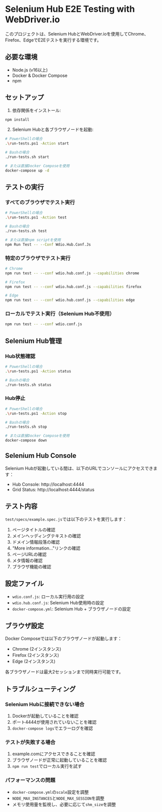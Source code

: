 # Selenium Hub E2E Testing with WebDriver.io

このプロジェクトは、Selenium HubとWebDriver.ioを使用してChrome、Firefox、EdgeでE2Eテストを実行する環境です。

## 必要な環境

- Node.js (v16以上)
- Docker & Docker Compose
- npm

## セットアップ

1. 依存関係をインストール:
```bash
npm install
```

2. Selenium Hubと各ブラウザノードを起動:
```bash
# PowerShellの場合
.\run-tests.ps1 -Action start

# Bashの場合
./run-tests.sh start

# または直接Docker Composeを使用
docker-compose up -d
```

## テストの実行

### すべてのブラウザでテスト実行
```bash
# PowerShellの場合
.\run-tests.ps1 -Action test

# Bashの場合
./run-tests.sh test

# または直接npm scriptを使用
npm Run Test -- --Conf Wdio.Hub.Conf.Js
```

### 特定のブラウザでテスト実行
```bash
# Chrome
npm run test -- --conf wdio.hub.conf.js --capabilities chrome

# Firefox
npm run test -- --conf wdio.hub.conf.js --capabilities firefox

# Edge
npm run test -- --conf wdio.hub.conf.js --capabilities edge
```

### ローカルでテスト実行（Selenium Hub不使用）
```bash
npm run test -- --conf wdio.conf.js
```

## Selenium Hub管理

### Hub状態確認
```bash
# PowerShellの場合
.\run-tests.ps1 -Action status

# Bashの場合
./run-tests.sh status
```

### Hub停止
```bash
# PowerShellの場合
.\run-tests.ps1 -Action stop

# Bashの場合
./run-tests.sh stop

# または直接Docker Composeを使用
docker-compose down
```

## Selenium Hub Console

Selenium Hubが起動している間は、以下のURLでコンソールにアクセスできます：
- Hub Console: http://localhost:4444
- Grid Status: http://localhost:4444/status

## テスト内容

`test/specs/example.spec.js`では以下のテストを実行します：

1. ページタイトルの確認
2. メインヘッディングテキストの確認
3. ドメイン情報段落の確認
4. "More information..."リンクの確認
5. ページURLの確認
6. メタ情報の確認
7. ブラウザ機能の確認

## 設定ファイル

- `wdio.conf.js`: ローカル実行用の設定
- `wdio.hub.conf.js`: Selenium Hub使用時の設定
- `docker-compose.yml`: Selenium Hub + ブラウザノードの設定

## ブラウザ設定

Docker Composeでは以下のブラウザノードが起動します：
- Chrome (2インスタンス)
- Firefox (2インスタンス)
- Edge (2インスタンス)

各ブラウザノードは最大2セッションまで同時実行可能です。

## トラブルシューティング

### Selenium Hubに接続できない場合
1. Dockerが起動していることを確認
2. ポート4444が使用されていないことを確認
3. `docker-compose logs`でエラーログを確認

### テストが失敗する場合
1. example.comにアクセスできることを確認
2. ブラウザノードが正常に起動していることを確認
3. `npm run test`でローカル実行を試す

### パフォーマンスの問題
- `docker-compose.yml`の`scale`設定を調整
- `NODE_MAX_INSTANCES`と`NODE_MAX_SESSION`を調整
- メモリ使用量を監視し、必要に応じて`shm_size`を調整